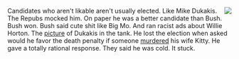 <img src="http://scripting.com/images/2020/02/07/dukakisSmall.png" border="0" align="right">Candidates who aren't likable aren't usually elected. Like Mike Dukakis. The Repubs mocked him. On paper he was a better candidate than Bush. Bush won. Bush said cute shit like Big Mo. And ran racist ads about Willie Horton. The <a href="http://scripting.com/images/2020/02/07/dukakisInTheTank.png">picture</a> of Dukakis in the tank. He lost the election when asked would he favor the death penalty if someone <a href="http://content.time.com/time/specials/packages/article/0,28804,1844704_1844706_1844712,00.html">murdered</a> his wife Kitty. He gave a totally rational response. They said he was cold. It stuck. 
